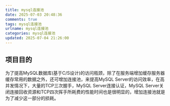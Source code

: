 ```yaml
---
title: mysql连接池
date: 2025-07-03 20:48:36
comments: true
tags: mysql连接池
urlname: mysql连接池
categories: mysql连接池
updated: 2025-07-04 21:26:00
---
```


## 项目目的

为了提高MySQL数据库(基于C/S设计)的访问瓶颈，除了在服务端增加缓存服务器缓存常用的数据之外，还可增加连接池，来提高MySQL Server的访问效率，在高并发情况下，大量的TCP三次握手，MySQL Server连接认证，MySQL Server关闭连接回收资源和TCP四次挥手所耗费的性能时间也是很明显的，增加连接池就是为了减少这一部分的损耗。

